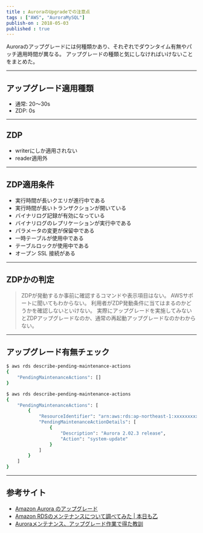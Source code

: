 ```yaml
---
title : AuroraのUpgradeでの注意点
tags : ["AWS", "AuroraMySQL"]
publish-on : 2018-05-03
published : true
---
```


Auroraのアップグレードには何種類かあり、それぞれでダウンタイム有無やパッチ適用時間が異なる。
アップグレードの種類と気にしなければいけないことをまとめた。

<!--more-->


---
## アップグレード適用種類

- 通常: 20～30s
- ZDP: 0s

---
## ZDP

- writerにしか適用されない
- reader適用外

---
## ZDP適用条件

- 実行時間が長いクエリが進行中である
- 実行時間が長いトランザクションが開いている
- バイナリログ記録が有効になっている
- バイナリログのレプリケーションが実行中である
- パラメータの変更が保留中である
- 一時テーブルが使用中である
- テーブルロックが使用中である
- オープン SSL 接続がある

---
## ZDPかの判定

> ZDPが発動するか事前に確認するコマンドや表示項目はない。
> AWSサポートに聞いてもわからない。
> 利用者がZDP発動条件に当てはまるのかどうかを確認しないといけない。
> 実際にアップグレードを実施してみないとZDPアップグレードなのか、通常の再起動アップグレードなのかわからない。

---

## アップグレード有無チェック

```bash
$ aws rds describe-pending-maintenance-actions
{
    "PendingMaintenanceActions": []
}
```

```bash
$ aws rds describe-pending-maintenance-actions
{
    "PendingMaintenanceActions": [
        {
            "ResourceIdentifier": "arn:aws:rds:ap-northeast-1:xxxxxxxxxxx:cluster:cluster-auth-prd",
            "PendingMaintenanceActionDetails": [
                {
                    "Description": "Aurora 2.02.3 release",
                    "Action": "system-update"
                }
            ]
        }
    ]
}
```

---

## 参考サイト

- [Amazon Aurora のアップグレード](https://qiita.com/tonishy/items/542f7dd10cc43fd299ab)
- [Amazon RDSのメンテナンスについて調べてみた | 本日も乙](http://blog.jicoman.info/2017/01/rds_maintenance/)
- [Auroraメンテナンス、アップグレード作業で得た教訓](https://qiita.com/tkyamada112/items/cd5882aadcb2095cecd6)
